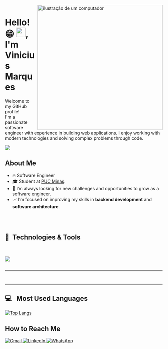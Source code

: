 <img src="https://raw.githubusercontent.com/MicaelliMedeiros/micaellimedeiros/master/image/computer-illustration.png" alt="ilustração de um computador" min-width="400px" max-width="400px" width="400px" align="right">

<h1 align="left"> Hello! 😁 <img src="https://raw.githubusercontent.com/kaueMarques/kaueMarques/master/hi.gif" width="30px">, I'm Vinicius Marques</h1>
<p>Welcome to my GitHub profile! <br> I'm a passionate software engineer with experience in building web applications. I enjoy working with modern technologies and solving complex problems through code.</p>
<p align="left"> <img src="https://komarev.com/ghpvc/?username=viniciusmarques-dev&color=red"/></p>

## About Me

- 🔥 Software Engineer
- 🎓 Student at [PUC Minas](www.pucminas.br).
- 🧠 I’m always looking for new challenges and opportunities to grow as a software engineer.
- 📈 I’m focused on improving my skills in **backend development** and **software architecture**.

<br>
<br>

## 🔧 &nbsp;Technologies & Tools
<div style="display: inline-block"><br>
<p align="center">
  <a href="">
    <img src="https://skillicons.dev/icons?i=js,ts,nodejs,nest,go,react,angular,mysql,postgres,mongodb,dynamodb,docker,aws,rabbitmq" />
  </a>
</p>
</div>

---
<br>

---

## 💻 &nbsp; Most Used Languages
[![Top Langs](https://github-readme-stats.vercel.app/api/top-langs/?username=viniciusmarques-dev&layout=compact)](https://github.com/anuraghazra/github-readme-stats)

## How to Reach Me

<p align="left">
  <a href="mailto:viniciusmarques.dev@gmail.com" target="_blank" title="Gmail">
    <img src="https://img.shields.io/badge/-Gmail-FF0000?style=flat-square&labelColor=FF0000&logo=gmail&logoColor=white" alt="Gmail"/>
  </a>
  <a href="https://www.linkedin.com/in/viniciusmarques-/" target="_blank" title="LinkedIn">
    <img src="https://img.shields.io/badge/-Linkedin-0e76a8?style=flat-square&logo=Linkedin&logoColor=white" alt="LinkedIn"/>
  </a>
  <a href="https://wa.me/+5532999770830" target="_blank" title="WhatsApp">
    <img src="https://img.shields.io/badge/-WhatsApp-25d366?style=flat-square&labelColor=25d366&logo=whatsapp&logoColor=white" alt="WhatsApp"/>
  </a>
</p>
